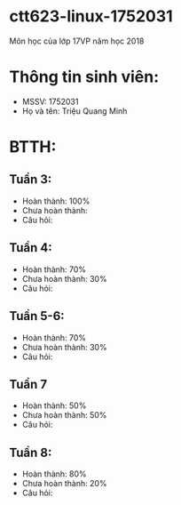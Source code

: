 # ctt623-linux-1752031
Môn học của lớp 17VP năm học 2018
# Thông tin sinh viên:
* MSSV: 1752031
* Họ và tên: Triệu Quang Minh

# BTTH:
## Tuần 3:
* Hoàn thành: 100%
* Chưa hoàn thành:
* Câu hỏi:
## Tuần 4:
* Hoàn thành: 70%
* Chưa hoàn thành: 30%
* Câu hỏi:
## Tuần 5-6:
* Hoàn thành: 70%
* Chưa hoàn thành: 30%
* Câu hỏi:
## Tuần 7
* Hoàn thành: 50%
* Chưa hoàn thành: 50%
* Câu hỏi:
## Tuần 8:
* Hoàn thành: 80%
* Chưa hoàn thành: 20%
* Câu hỏi:
